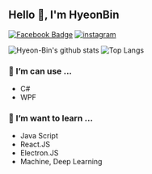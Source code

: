 ## Hello 👋, I'm HyeonBin <br/> <div>
  
 [![Facebook Badge](https://img.shields.io/badge/-1877f2?style=flat-square&logo=facebook&logoColor=white&link=https://https://www.facebook.com/profile.php?id=100014225790547)](https://www.facebook.com/profile.php?id=100014225790547)
[![instagram ](https://img.shields.io/badge/-e95950?style=flat-square&logo=instagram&logoColor=white&link=https://www.instagram.com/hyunbin1127/)](https://www.instagram.com/hyunbin1127/)

![Hyeon-Bin's github stats](https://github-readme-stats.vercel.app/api?username=HYE0N1127&theme=dark&show_icons=true)
![Top Langs](https://github-readme-stats.vercel.app/api/top-langs/?username=HYE0N1127&theme=tokyonight)<br/>
### 🔭 I’m can use ...
- C#
- WPF
### 🌱 I’m want to learn ...
- Java Script
- React.JS
- Electron.JS
- Machine, Deep Learning
<!--
**HYE0N1127/HYE0N1127** is a ✨ _special_ ✨ repository because its `README.md` (this file) appears on your GitHub profile.

Here are some ideas to get you started:

- 🔭 I’m currently working on ...
- 🌱 I’m currently learning ...
- 👯 I’m looking to collaborate on ...
- 🤔 I’m looking for help with ...
- 💬 Ask me about ...
- 📫 How to reach me: ...
- 😄 Pronouns: ...
- ⚡ Fun fact: ...
-->

